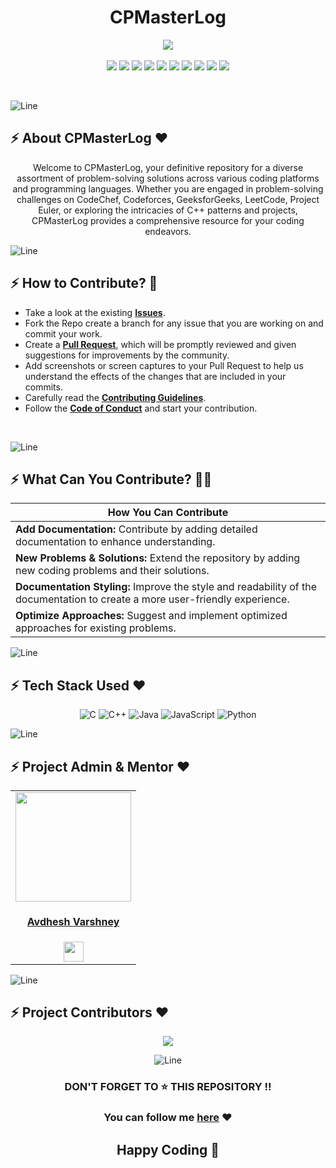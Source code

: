 <h1 align="center">CPMasterLog</h1>

<div align="center">
 <p>
  <a href="https://www.buymeacoffee.com/omgawande">
    <img src="https://img.shields.io/badge/Buy%20Me%20a%20Coffee-ffdd00?style=for-the-badge&logo=buy-me-a-coffee&logoColor=black" />
  </a><br>
  <br>
  
  <img src="https://img.shields.io/github/contributors/Avdhesh-Varshney/CPMasterLog?style=for-the-badge" />
  <img src="https://img.shields.io/github/last-commit/Avdhesh-Varshney/CPMasterLog?style=for-the-badge" />
  <img src="https://img.shields.io/github/issues-pr-closed/Avdhesh-Varshney/CPMasterLog?style=for-the-badge" />
  <img src="https://img.shields.io/github/issues-raw/Avdhesh-Varshney/CPMasterLog?style=for-the-badge" />
  <img src="https://img.shields.io/github/stars/Avdhesh-Varshney/CPMasterLog?style=for-the-badge" />
  <img src="https://img.shields.io/github/repo-size/Avdhesh-Varshney/CPMasterLog?style=for-the-badge" />
  <img src="https://img.shields.io/github/issues-closed-raw/Avdhesh-Varshney/CPMasterLog?style=for-the-badge" />
  <img src="https://img.shields.io/github/issues-pr-closed-raw/Avdhesh-Varshney/CPMasterLog?style=for-the-badge" />
  <img src="https://img.shields.io/github/license/Avdhesh-Varshney/CPMasterLog?style=for-the-badge" />
  <img src="https://img.shields.io/github/forks/Avdhesh-Varshney/CPMasterLog?style=for-the-badge" />
 </p>
</div>
<br>

![Line](https://user-images.githubusercontent.com/85225156/171937799-8fc9e255-9889-4642-9c92-6df85fb86e82.gif)

<!-- -------------------ABOUT SECTION---------------------- -->

## :zap: About CPMasterLog ❤️
<div align="center">
  Welcome to CPMasterLog, your definitive repository for a diverse assortment of problem-solving solutions across various coding platforms and programming languages. Whether you are engaged in problem-solving challenges on CodeChef, Codeforces, GeeksforGeeks, LeetCode, Project Euler, or exploring the intricacies of C++ patterns and projects, CPMasterLog provides a comprehensive resource for your coding endeavors.
</div>

![Line](https://user-images.githubusercontent.com/85225156/171937799-8fc9e255-9889-4642-9c92-6df85fb86e82.gif)


<!-- -------------------HOW YOU CAN CONTRIBUTE------------------------ -->
## :zap: How to Contribute? 🤔

- Take a look at the existing [**Issues**](https://github.com/Avdhesh-Varshney/CPMasterLog/issues). 
- Fork the Repo create a branch for any issue that you are working on and commit your work.
- Create a [**Pull Request**](https://github.com/Avdhesh-Varshney/CPMasterLog/pulls), which will be promptly reviewed and given suggestions for improvements by the community.
- Add screenshots or screen captures to your Pull Request to help us understand the effects of the changes that are included in your commits.
- Carefully read the [**Contributing Guidelines**](https://github.com/Avdhesh-Varshney/CPMasterLog/blob/main/CONTRIBUTING.md).
- Follow the [**Code of Conduct**](https://github.com/Avdhesh-Varshney/CPMasterLog/blob/main/CODE_OF_CONDUCT.md) and start your contribution.
<br>

![Line](https://user-images.githubusercontent.com/85225156/171937799-8fc9e255-9889-4642-9c92-6df85fb86e82.gif)


<!-- ------------------WHAT YOU CAN CONTRIBUTE---------------------- -->
## :zap: What Can You Contribute? 👩‍💻

<div align="center">

| **How You Can Contribute**                           |
| ---------------------------------------------------- |
| **Add Documentation:** Contribute by adding detailed documentation to enhance understanding. |
| **New Problems & Solutions:** Extend the repository by adding new coding problems and their solutions. |
| **Documentation Styling:** Improve the style and readability of the documentation to create a more user-friendly experience. |
| **Optimize Approaches:** Suggest and implement optimized approaches for existing problems. |
</div>

![Line](https://user-images.githubusercontent.com/85225156/171937799-8fc9e255-9889-4642-9c92-6df85fb86e82.gif)

<!-- ------------TECH STACK USED---------------------- -->
## :zap: Tech Stack Used ❤️
<div align ="center">
  
  ![C](https://img.shields.io/badge/c-%2300599C.svg?style=for-the-badge&logo=c&logoColor=white)
  ![C++](https://img.shields.io/badge/c++-%2300599C.svg?style=for-the-badge&logo=c%2B%2B&logoColor=white)
  ![Java](https://img.shields.io/badge/java-%23ED8B00.svg?style=for-the-badge&logo=openjdk&logoColor=white)
  ![JavaScript](https://img.shields.io/badge/javascript-%23323330.svg?style=for-the-badge&logo=javascript&logoColor=%23F7DF1E)
  ![Python](https://img.shields.io/badge/python-3670A0?style=for-the-badge&logo=python&logoColor=ffdd54)
</div>

![Line](https://user-images.githubusercontent.com/85225156/171937799-8fc9e255-9889-4642-9c92-6df85fb86e82.gif)


<!-- ----------------PROJECT ADMIN AND MENTOR SECTION------------------ -->
## :zap: Project Admin & Mentor ❤️
<div align="center">

  <table>
  <tr>
    <td align="center">
      <a href="https://github.com/Avdhesh-Varshney">
        <img src="https://github.com/Avdhesh-Varshney/CPMasterLog/assets/114330097/0b13fac7-e59d-40be-ac14-b76a28174e85" width=185px height=175px />
      </a></br> 
      <h4 style="color:red;"><a href="https://github.com-Avdhesh-Varshney">Avdhesh Varshney</a></h4>
      <a href="https://www.linkedin.com/in/avdhesh-varshney-5314a4233/">
        <img src="https://mpng.subpng.com/20180324/vhe/kisspng-linkedin-computer-icons-logo-social-networking-ser-facebook-5ab6ebfe5f5397.2333748215219374063905.jpg" width="32px" height="32px">
      </a>
  </tr>
  </table>
</div>

![Line](https://user-images.githubusercontent.com/85225156/171937799-8fc9e255-9889-4642-9c92-6df85fb86e82.gif)


<!-- -----------------PROJECT CONTRIBUTORS SECTION---------------------- -->
## :zap: Project Contributors ❤️
<div align="center">

  <a href="https://github.com/Avdhesh-Varshney/CPMasterLog/graphs/contributors">
    <img src="https://contrib.rocks/image?repo=Avdhesh-Varshney/CPMasterLog" />
  </a>
  <br>
  
![Line](https://user-images.githubusercontent.com/85225156/171937799-8fc9e255-9889-4642-9c92-6df85fb86e82.gif)

<!-- ------------BOTTOM SECTION---------------------- -->
### DON'T FORGET TO ⭐ THIS REPOSITORY !!

### You can follow me [here](https://github.com/Avdhesh-Varshney) ❤

## Happy Coding 👦
</div>
